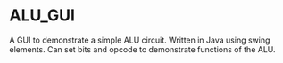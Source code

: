 # ALU_GUI
A GUI to demonstrate a simple ALU circuit. Written in Java using swing elements. Can set bits and opcode to demonstrate functions of the ALU.
